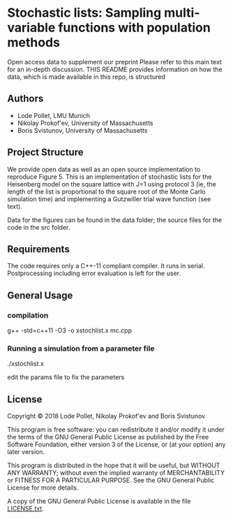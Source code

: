 Stochastic lists: Sampling multi-variable functions with population methods
=================================================

Open access data to supplement our preprint []()
Please refer to this main text for an in-depth discussion.
THIS README provides information on how the data, which is made available in this repo, is structured

Authors
-------
* Lode Pollet, LMU Munich
* Nikolay Prokof'ev, University of Massachusetts
* Boris Svistunov, University of Massachusetts


Project Structure
-----------------

We provide open data as well as an open source implementation to reproduce Figure 5.
This is an implementation of stochastic lists for the Heisenberg model on the square lattice with J=1
using protocol 3 (ie, the length of the list is proportional to the square root of the Monte Carlo simulation time)
and implementing a Gutzwiller trial wave function (see text). 

Data for the figures can be found in the data folder; the source files for the code in the src folder.


Requirements
------------

The code requires only a C++-11 compliant compiler. It runs in serial.
Postprocessing including error evaluation is left for the user.
  

General Usage
-------------

### compilation
g++ -std=c++11 -O3 -o xstochlist.x mc.cpp

### Running a simulation from a parameter file
./xstochlist.x

edit the params file to fix the parameters


License
-------

Copyright © 2018  Lode Pollet, Nikolay Prokof'ev and Boris Svistunov

This program is free software: you can redistribute it and/or modify
it under the terms of the GNU General Public License as published by
the Free Software Foundation, either version 3 of the License, or
(at your option) any later version.

This program is distributed in the hope that it will be useful,
but WITHOUT ANY WARRANTY; without even the implied warranty of
MERCHANTABILITY or FITNESS FOR A PARTICULAR PURPOSE.  See the
GNU General Public License for more details.

A copy of the GNU General Public License is available in the
file [LICENSE.txt](LICENSE.txt).


